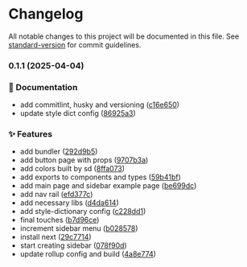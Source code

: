 # Changelog

All notable changes to this project will be documented in this file. See [standard-version](https://github.com/conventional-changelog/standard-version) for commit guidelines.

### 0.1.1 (2025-04-04)


### 📝 Documentation

* add commitlint, husky and versioning ([c16e650](https://github.com/bluewave-labs/prism-design-system/commit/c16e650c808102566913433e2957dfe8ffda9934))
* update style dict config ([86925a3](https://github.com/bluewave-labs/prism-design-system/commit/86925a3a72cd9398786f4f4261928af98bb1f527))


### ✨ Features

* add bundler ([292d9b5](https://github.com/bluewave-labs/prism-design-system/commit/292d9b5e3fd4c5c3e50ebaa76e9658939fa9e06a))
* add button page with props ([9707b3a](https://github.com/bluewave-labs/prism-design-system/commit/9707b3aea2f393c9ded7fa2706a29fccfa464ba2))
* add colors built by sd ([8ffa073](https://github.com/bluewave-labs/prism-design-system/commit/8ffa073af21b7965c9f64d1cfd653fc13647973d))
* add exports to components and types ([59b41bf](https://github.com/bluewave-labs/prism-design-system/commit/59b41bfb62816c27206bfef9363c36b4332106dc))
* add main page and sidebar example page ([be699dc](https://github.com/bluewave-labs/prism-design-system/commit/be699dce3df21f3c2183638d1b62d7a8533f4528))
* add nav rail ([efd377c](https://github.com/bluewave-labs/prism-design-system/commit/efd377cd4d6068d6ac82ced4d65ae54fafa92abc))
* add necessary libs ([d4da614](https://github.com/bluewave-labs/prism-design-system/commit/d4da614d2b9ed69ed069e6c9ad4c7cc7b8063206))
* add style-dictionary config ([c228dd1](https://github.com/bluewave-labs/prism-design-system/commit/c228dd17e7a1c75572548309bec89255e8d8b580))
* final touches ([b7d96ce](https://github.com/bluewave-labs/prism-design-system/commit/b7d96ce35521ebe75332f23c570097024aa25c0e))
* increment sidebar menu ([b028578](https://github.com/bluewave-labs/prism-design-system/commit/b02857845d6190fc2b745b963b55deef91b4fd89))
* install next ([29c7714](https://github.com/bluewave-labs/prism-design-system/commit/29c77144363092d1a1f33524b1c5227b610e76eb))
* start creating sidebar ([078f90d](https://github.com/bluewave-labs/prism-design-system/commit/078f90dda3de9f7a959ae5938787626b754b18b4))
* update rollup config and build ([4a8e774](https://github.com/bluewave-labs/prism-design-system/commit/4a8e774288ad1902676ffdaf27e47c58f62cf037))
